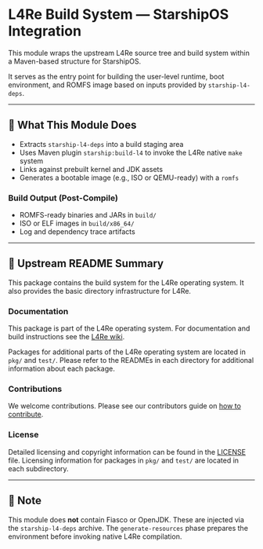 # L4Re Build System — StarshipOS Integration

This module wraps the upstream L4Re source tree and build system within a Maven-based structure
for StarshipOS.

It serves as the entry point for building the user-level runtime, boot environment, and ROMFS image
based on inputs provided by `starship-l4-deps`.

---

## 🔧 What This Module Does

* Extracts `starship-l4-deps` into a build staging area
* Uses Maven plugin `starship:build-l4` to invoke the L4Re native `make` system
* Links against prebuilt kernel and JDK assets
* Generates a bootable image (e.g., ISO or QEMU-ready) with a `romfs`

### Build Output (Post-Compile)

* ROMFS-ready binaries and JARs in `build/`
* ISO or ELF images in `build/x86_64/`
* Log and dependency trace artifacts

---

## 📄 Upstream README Summary

This package contains the build system for the L4Re operating system.
It also provides the basic directory infrastructure for L4Re.

### Documentation

This package is part of the L4Re operating system. For documentation and
build instructions see the [L4Re wiki](https://kernkonzept.com/L4Re/guides/l4re).

Packages for additional parts of the L4Re operating system are located
in `pkg/` and `test/`. Please refer to the READMEs in each directory for
additional information about each package.

### Contributions

We welcome contributions. Please see our contributors guide on
[how to contribute](https://kernkonzept.com/L4Re/contributing/l4re).

### License

Detailed licensing and copyright information can be found in the
[LICENSE](LICENSE.spdx) file. Licensing information for packages
in `pkg/` and `test/` are located in each subdirectory.

---

## 🚫 Note

This module does **not** contain Fiasco or OpenJDK. These are injected via the `starship-l4-deps` archive.
The `generate-resources` phase prepares the environment before invoking native L4Re compilation.
